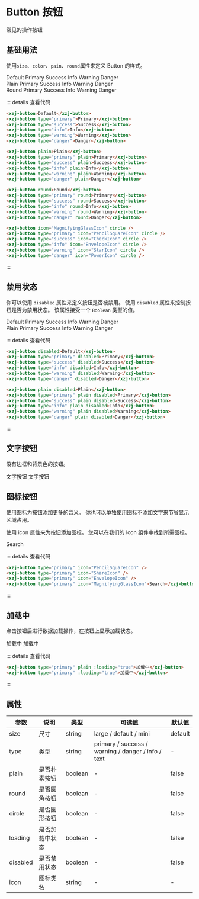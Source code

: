 # Button 按钮
常见的操作按钮

## 基础用法
使用`size`、`color`、`pain`、`round`属性来定义 Button 的样式。

<div>
  <xzj-button>Default</xzj-button>
  <xzj-button type="primary">Primary</xzj-button>
  <xzj-button type="success">Success</xzj-button>
  <xzj-button type="info">Info</xzj-button>
  <xzj-button type="warning">Warning</xzj-button>
  <xzj-button type="danger">Danger</xzj-button>
</div>

<div>
  <xzj-button plain>Plain</xzj-button>
  <xzj-button type="primary" plain>Primary</xzj-button>
  <xzj-button type="success" plain>Success</xzj-button>
  <xzj-button type="info" plain>Info</xzj-button>
  <xzj-button type="warning" plain>Warning</xzj-button>
  <xzj-button type="danger" plain>Danger</xzj-button>
</div>

<div>
  <xzj-button round>Round</xzj-button>
  <xzj-button type="primary" round>Primary</xzj-button>
  <xzj-button type="success" round>Success</xzj-button>
  <xzj-button type="info" round>Info</xzj-button>
  <xzj-button type="warning" round>Warning</xzj-button>
  <xzj-button type="danger" round>Danger</xzj-button>
</div>

<div>
  <xzj-button icon="MagnifyingGlassIcon" circle />
  <xzj-button type="primary" icon="PencilSquareIcon" circle />
  <xzj-button type="success" icon="CheckIcon" circle />
  <xzj-button type="info" icon="EnvelopeIcon" circle />
  <xzj-button type="warning" icon="StarIcon" circle />
  <xzj-button type="danger" icon="PowerIcon" circle />
</div>

::: details 查看代码
```html
<xzj-button>Default</xzj-button>
<xzj-button type="primary">Primary</xzj-button>
<xzj-button type="success">Success</xzj-button>
<xzj-button type="info">Info</xzj-button>
<xzj-button type="warning">Warning</xzj-button>
<xzj-button type="danger">Danger</xzj-button>

<xzj-button plain>Plain</xzj-button>
<xzj-button type="primary" plain>Primary</xzj-button>
<xzj-button type="success" plain>Success</xzj-button>
<xzj-button type="info" plain>Info</xzj-button>
<xzj-button type="warning" plain>Warning</xzj-button>
<xzj-button type="danger" plain>Danger</xzj-button>

<xzj-button round>Round</xzj-button>
<xzj-button type="primary" round>Primary</xzj-button>
<xzj-button type="success" round>Success</xzj-button>
<xzj-button type="info" round>Info</xzj-button>
<xzj-button type="warning" round>Warning</xzj-button>
<xzj-button type="danger" round>Danger</xzj-button>

<xzj-button icon="MagnifyingGlassIcon" circle />
<xzj-button type="primary" icon="PencilSquareIcon" circle />
<xzj-button type="success" icon="CheckIcon" circle />
<xzj-button type="info" icon="EnvelopeIcon" circle />
<xzj-button type="warning" icon="StarIcon" circle />
<xzj-button type="danger" icon="PowerIcon" circle />
```
:::

## 禁用状态
你可以使用 `disabled` 属性来定义按钮是否被禁用。
使用 `disabled` 属性来控制按钮是否为禁用状态。 该属性接受一个 `Boolean` 类型的值。

<div>
  <xzj-button disabled>Default</xzj-button>
  <xzj-button type="primary" disabled>Primary</xzj-button>
  <xzj-button type="success" disabled>Success</xzj-button>
  <xzj-button type="info" disabled>Info</xzj-button>
  <xzj-button type="warning" disabled>Warning</xzj-button>
  <xzj-button type="danger" disabled>Danger</xzj-button>
</div>

<div>
  <xzj-button plain disabled>Plain</xzj-button>
  <xzj-button type="primary" plain disabled>Primary</xzj-button>
  <xzj-button type="success" plain disabled>Success</xzj-button>
  <xzj-button type="info" plain disabled>Info</xzj-button>
  <xzj-button type="warning" plain disabled>Warning</xzj-button>
  <xzj-button type="danger" plain disabled>Danger</xzj-button>
</div>

::: details 查看代码
```html
<xzj-button disabled>Default</xzj-button>
<xzj-button type="primary" disabled>Primary</xzj-button>
<xzj-button type="success" disabled>Success</xzj-button>
<xzj-button type="info" disabled>Info</xzj-button>
<xzj-button type="warning" disabled>Warning</xzj-button>
<xzj-button type="danger" disabled>Danger</xzj-button>

<xzj-button plain disabled>Plain</xzj-button>
<xzj-button type="primary" plain disabled>Primary</xzj-button>
<xzj-button type="success" plain disabled>Success</xzj-button>
<xzj-button type="info" plain disabled>Info</xzj-button>
<xzj-button type="warning" plain disabled>Warning</xzj-button>
<xzj-button type="danger" plain disabled>Danger</xzj-button>
```
:::

## 文字按钮
没有边框和背景色的按钮。

<div>
  <xzj-button type="text">文字按钮</xzj-button>
  <xzj-button type="text" disabled>文字按钮</xzj-button>
</div>

## 图标按钮
使用图标为按钮添加更多的含义。 你也可以单独使用图标不添加文字来节省显示区域占用。

使用 icon 属性来为按钮添加图标。 您可以在我们的 Icon 组件中找到所需图标。 

<div>
  <xzj-button type="primary" icon="PencilSquareIcon" />
  <xzj-button type="primary" icon="ShareIcon" />
  <xzj-button type="primary" icon="EnvelopeIcon" />
  <xzj-button type="primary" icon="MagnifyingGlassIcon">Search</xzj-button>
</div>

::: details 查看代码
```html
<xzj-button type="primary" icon="PencilSquareIcon" />
<xzj-button type="primary" icon="ShareIcon" />
<xzj-button type="primary" icon="EnvelopeIcon" />
<xzj-button type="primary" icon="MagnifyingGlassIcon">Search</xzj-button>
```
:::

## 加载中
点击按钮后进行数据加载操作，在按钮上显示加载状态。

<div>
  <xzj-button type="primary" plain :loading="true">加载中</xzj-button>
  <xzj-button type="primary" :loading="true">加载中</xzj-button>
</div>

::: details 查看代码
```html
<xzj-button type="primary" plain :loading="true">加载中</xzj-button>
<xzj-button type="primary" :loading="true">加载中</xzj-button>
```
:::

## 属性
<table>
  <thead>
    <th>参数</th>
    <th>说明</th>
    <th>类型</th>
    <th>可选值</th>
    <th>默认值</th>
  </thead>
  <tbody>
    <tr>
      <td>size</td>
      <td>尺寸</td>
      <td>string</td>
      <td>large / default / mini</td>
      <td>default</td>
    </tr>
    <tr>
      <td>type</td>
      <td>类型</td>
      <td>string</td>
      <td>primary / success / warning / danger / info / text</td>
      <td>-</td>
    </tr>
    <tr>
      <td>plain</td>
      <td>是否朴素按钮</td>
      <td>boolean</td>
      <td>-</td>
      <td>false</td>
    </tr>
    <tr>
      <td>round</td>
      <td>是否圆角按钮</td>
      <td>boolean</td>
      <td>-</td>
      <td>false</td>
    </tr>
    <tr>
      <td>circle</td>
      <td>是否圆形按钮</td>
      <td>boolean</td>
      <td>-</td>
      <td>false</td>
    </tr>
    <tr>
      <td>loading</td>
      <td>是否加载中状态</td>
      <td>boolean</td>
      <td>-</td>
      <td>false</td>
    </tr>
    <tr>
      <td>disabled</td>
      <td>是否禁用状态</td>
      <td>boolean</td>
      <td>-</td>
      <td>false</td>
    </tr>
    <tr>
      <td>icon</td>
      <td>图标类名</td>
      <td>string</td>
      <td>-</td>
      <td>-</td>
    </tr>
  </tbody>
</table>